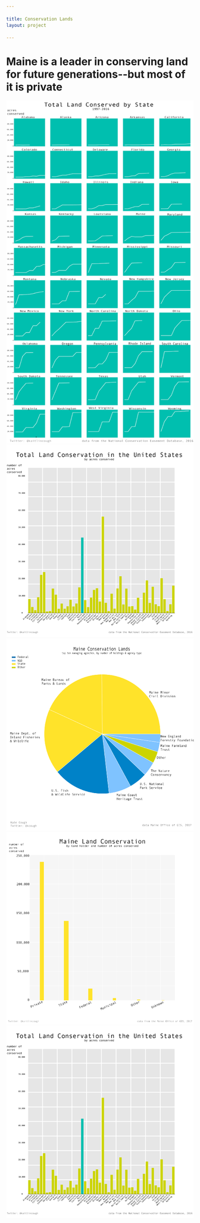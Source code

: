 ```yaml
---

title: Conservation Lands
layout: project

---
```


# Maine is a leader in conserving land for future generations--but most of it is private

![](small_multiples_750@2x.png)
![](maine_highlighted_750.png)
![](maine_pie_750@2x.png)
![](maine_land_conservation_750@2x.png)
![](total_land_conservation_750@2x.png)
